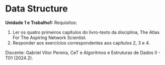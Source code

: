 # Data Structure
**Unidade 1 e Trabalho1:**
Requisitos: 
1. Ler os quatro primeiros capítulos do livro-texto da disciplina, The Atlas For The Aspiring Network Scientist.
2. Responder aos exercícios correspondentes aos capítulos 2, 3 e 4.

Discente: Gabriel Vitor Pereira, CeT e Algoritmos e Estruturas de Dados II - T01 (2024.2).
